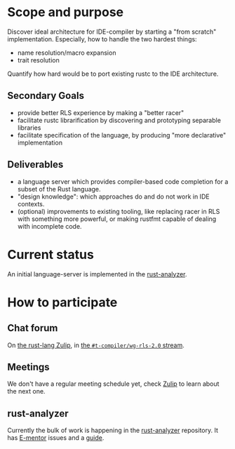 # Scope and purpose

Discover ideal architecture for IDE-compiler by starting a "from scratch" implementation. Especially, how to handle the two hardest things:

* name resolution/macro expansion
* trait resolution

Quantify how hard would be to port existing rustc to the IDE architecture.

## Secondary Goals

* provide better RLS experience by making a "better racer"
* facilitate rustc librarification by discovering and prototyping separable libraries
* facilitate specification of the language, by producing "more declarative" implementation

## Deliverables

* a language server which provides compiler-based code completion for a subset of the Rust language.
* "design knowledge": which approaches do and do not work in IDE contexts.
* (optional) improvements to existing tooling, like replacing racer in RLS with something more powerful, or making rustfmt capable of dealing with incomplete code.

# Current status

An initial language-server is implemented in the [rust-analyzer].

[rust-analyzer]: https://github.com/rust-analyzer/rust-analyzer

# How to participate

## Chat forum

On [the rust-lang Zulip][z], in [the `#t-compiler/wg-rls-2.0` stream][s].

[z]: https://rust-lang.zulipchat.com/
[s]: https://rust-lang.zulipchat.com/#narrow/stream/185405-t-compiler.2Fwg-rls-2.2E0


## Meetings

We don't have a regular meeting schedule yet, check [Zulip][s] to learn about
the next one.


## rust-analyzer

Currently the bulk of work is happening in the [rust-analyzer] repository.
It has [E-mentor] issues and a [guide].


[E-mentor]: https://github.com/rust-analyzer/rust-analyzer/issues?q=is%3Aissue+is%3Aopen+label%3AE-mentor
[guide]: https://github.com/rust-analyzer/rust-analyzer/blob/master/guide.md
